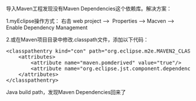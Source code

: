 导入Maven工程发现没有Maven Dependencies这个依赖库。解决方案：

1.myEclipse<span>操作方式： 右击 web project --&gt;  Properties --&gt; Macven --&gt; Enable Dependency Management</span>

2.或在Maven项目目录中修改.classpath文件，添加以下代码：
<pre class="prettyprint">&lt;classpathentry kind="con" path="org.eclipse.m2e.MAVEN2_CLASSPATH_CONTAINER"&gt;  
    &lt;attributes&gt;  
        &lt;attribute name="maven.pomderived" value="true"/&gt;  
        &lt;attribute name="org.eclipse.jst.component.dependency" value="/WEB-INF/lib"/&gt;  
    &lt;/attributes&gt;  
&lt;/classpathentry&gt;</pre>
<span>Java build path，发现Maven Dependencies回来了</span>